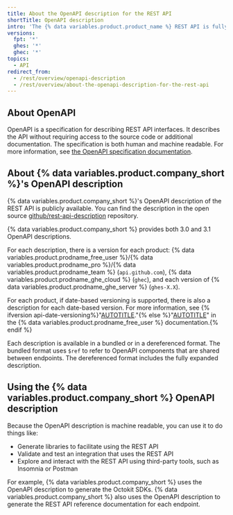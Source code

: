 ```yaml
---
title: About the OpenAPI description for the REST API
shortTitle: OpenAPI description
intro: 'The {% data variables.product.product_name %} REST API is fully described in an OpenAPI compliant document.'
versions:
  fpt: '*'
  ghes: '*'
  ghec: '*'
topics:
  - API
redirect_from:
  - /rest/overview/openapi-description
  - /rest/overview/about-the-openapi-description-for-the-rest-api
---
```


## About OpenAPI

OpenAPI is a specification for describing REST API interfaces. It describes the API without requiring access to the source code or additional documentation. The specification is both human and machine readable. For more information, see [the OpenAPI specification documentation](https://spec.openapis.org/oas/v3.1.0).

## About {% data variables.product.company_short %}'s OpenAPI description

{% data variables.product.company_short %}'s OpenAPI description of the REST API is publicly available. You can find the description in the open source [github/rest-api-description](https://github.com/github/rest-api-description) repository.

{% data variables.product.company_short %} provides both 3.0 and 3.1 OpenAPI descriptions.

For each description, there is a version for each product: {% data variables.product.prodname_free_user %}/{% data variables.product.prodname_pro %}/{% data variables.product.prodname_team %} (`api.github.com`), {% data variables.product.prodname_ghe_cloud %} (`ghec`), and each version of {% data variables.product.prodname_ghe_server %} (`ghes-X.X`).

For each product, if date-based versioning is supported, there is also a description for each date-based version. For more information, see {% ifversion api-date-versioning%}"[AUTOTITLE](/rest/overview/api-versions)."{% else %}"[AUTOTITLE](/free-pro-team@latest/rest/overview/api-versions)" in the {% data variables.product.prodname_free_user %} documentation.{% endif %}

Each description is available in a bundled or in a dereferenced format. The bundled format uses `$ref` to refer to OpenAPI components that are shared between endpoints. The dereferenced format includes the fully expanded description.

## Using the {% data variables.product.company_short %} OpenAPI description

Because the OpenAPI description is machine readable, you can use it to do things like:

- Generate libraries to facilitate using the REST API
- Validate and test an integration that uses the REST API
- Explore and interact with the REST API using third-party tools, such as Insomnia or Postman

For example, {% data variables.product.company_short %} uses the OpenAPI description to generate the Octokit SDKs. {% data variables.product.company_short %} also uses the OpenAPI description to generate the REST API reference documentation for each endpoint.
